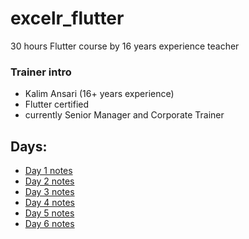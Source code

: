 # excelr_flutter
30 hours Flutter course by 16 years experience teacher

### Trainer intro

- Kalim Ansari (16+ years experience)
- Flutter certified
- currently Senior Manager and Corporate Trainer

## Days:

- [Day 1 notes](/day1.md)
- [Day 2 notes](/day2.md)
- [Day 3 notes](/day3.md)
- [Day 4 notes](/day4.md)
- [Day 5 notes](/day5.md)
- [Day 6 notes](/day6.md)
